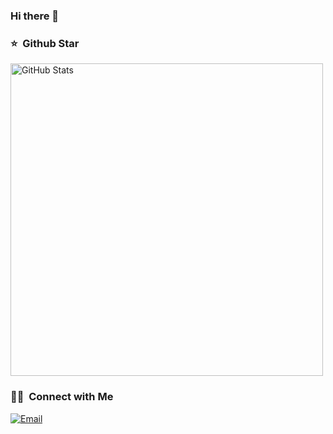 ### Hi there 👋

<!--
**haozhangcn/haozhangcn** is a ✨ _special_ ✨ repository because its `README.md` (this file) appears on your GitHub profile.

Here are some ideas to get you started:

- 🔭 I’m currently working on ...
- 🌱 I’m currently learning ...
- 👯 I’m looking to collaborate on ...
- 🤔 I’m looking for help with ...
- 💬 Ask me about ...
- 📫 How to reach me: ...
- 😄 Pronouns: ...
- ⚡ Fun fact: ...
-->

### ⭐️ &nbsp;Github Star

<img width="500px"  alt="GitHub Stats" src="https://github-readme-stats.vercel.app/api?username=haozhangcn&count_private=true&show_icons=true"/>


### 🤝🏻 &nbsp;Connect with Me
<a href="mailto:haozhangcn@ieee.org"><img alt="Email" src="https://img.shields.io/badge/Email-haozhangcn@ieee.org-blue?style=flat-square&logo=gmail"></a>

